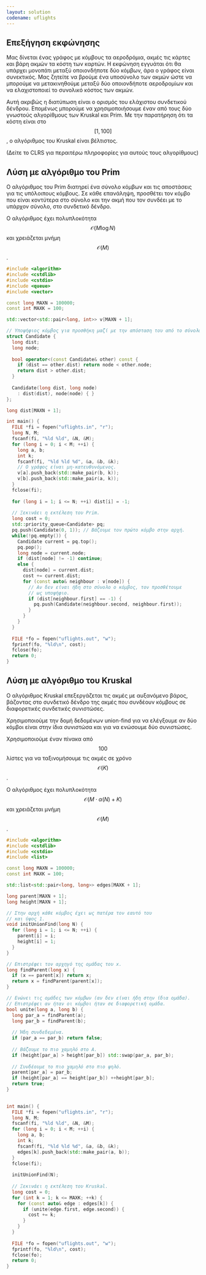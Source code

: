 ```yaml
---
layout: solution
codename: uflights
---
```

## Επεξήγηση εκφώνησης
Μας δίνεται ένας γράφος με κόμβους τα αεροδρόμια, ακμές τις κάρτες και βάρη ακμών τα κόστη των καρτών. Η εκφώνηση εγγυάται ότι θα υπάρχει μονοπάτι μεταξύ οποιονδήποτε δύο κόμβων, άρα ο γράφος είναι συνεκτικός. Μας ζητείτε να βρούμε ένα υποσύνολο των ακμών ώστε να μπορούμε να μετακινηθούμε μεταξύ δύο οποιονδήποτε αεροδρομίων και να ελαχιστοποιεί το συνολικό κόστος των ακμών. 

Αυτή ακριβώς η διατύπωση είναι o ορισμός του ελάχιστου συνδετικού δένδρου. Επομένως μπορούμε να χρησιμοποιήσουμε έναν από τους δύο γνωστούς αλγορίθμους των Kruskal και Prim. Με την παρατήρηση ότι τα κόστη είναι στο $$[1, 100]$$, ο αλγόριθμος του Kruskal είναι βέλτιστος.

(Δείτε το CLRS για περαιτέρω πληροφορίες για αυτούς τους αλγορίθμους)


## Λύση με αλγόριθμο του Prim
Ο αλγόριθμος του Prim διατηρεί ένα σύνολο κόμβων και τις αποστάσεις για τις υπόλοιπους κόμβους. Σε κάθε επανάληψη, προσθέτει τον κόμβο που είναι κοντύτερα στο σύνολο και την ακμή που τον συνδέει με το υπάρχον σύνολο, στο συνδετικό δένδρο.

Ο αλγόριθμος έχει πολυπλοκότητα $$\mathcal{O}(M \log N)$$ και χρειάζεται μνήμη $$\mathcal{O}(M)$$.

```c++
#include <algorithm>
#include <cstdlib>
#include <cstdio>
#include <queue>
#include <vector>

const long MAXN = 100000;
const int MAXK = 100;

std::vector<std::pair<long, int>> v[MAXN + 1];

// Υποψήφιος κόμβος για προσθήκη μαζί με την απόσταση του από το σύνολο.
struct Candidate {
  long dist;
  long node;
  
  bool operator<(const Candidate& other) const {
    if (dist == other.dist) return node < other.node;
    return dist > other.dist;
  }
  
  Candidate(long dist, long node) 
    : dist(dist), node(node) { }
};

long dist[MAXN + 1];

int main() {
  FILE *fi = fopen("uflights.in", "r");
  long N, M;
  fscanf(fi, "%ld %ld", &N, &M);
  for (long i = 0; i < M; ++i) {
    long a, b;
    int k;
    fscanf(fi, "%ld %ld %d", &a, &b, &k);
    // Ο γράφος είναι μη-κατευθυνόμενος.
    v[a].push_back(std::make_pair(b, k));
    v[b].push_back(std::make_pair(a, k));
  }
  fclose(fi);
  
  for (long i = 1; i <= N; ++i) dist[i] = -1;
  
  // Ξεκινάει η εκτέλεση του Prim.
  long cost = 0;
  std::priority_queue<Candidate> pq;
  pq.push(Candidate(0, 1)); // Βάζουμε τον πρώτο κόμβο στην αρχή.
  while(!pq.empty()) {
    Candidate current = pq.top();
    pq.pop();
    long node = current.node;
    if (dist[node] != -1) continue;
    else {
      dist[node] = current.dist;
      cost += current.dist;
      for (const auto& neighbour : v[node]) {
        // Αν δεν είναι ήδη στο σύνολο ο κόμβος, τον προσθέτουμε
        // ως υποψήφιο.
        if (dist[neighbour.first] == -1) {
          pq.push(Candidate(neighbour.second, neighbour.first));
        }
      }
    }
  }
  
  FILE *fo = fopen("uflights.out", "w");
  fprintf(fo, "%ld\n", cost);
  fclose(fo);
  return 0;
}

```

## Λύση με αλγόριθμο του Kruskal
Ο αλγόριθμος Kruskal επεξεργάζεται τις ακμές με αυξανόμενο βάρος, βάζοντας στο συνδετικό δένδρο της ακμές που συνδέουν κόμβους σε διαφορετικές συνδετικές συνιστώσες. 

Χρησιμοποιούμε την δομή δεδομένων union-find για να ελέγξουμε αν δύο κόμβοι είναι στην ίδια συνιστώσα και για να ενώσουμε δύο συνιστώσες.

Χρησιμοποιούμε έναν πίνακα από $$100$$ λίστες για να ταξινομήσουμε τις ακμές σε χρόνο $$\mathcal{O}(K)$$.

Ο αλγόριθμος έχει πολυπλοκότητα $$\mathcal{O}(M\cdot \alpha(N) + K)$$ και χρειάζεται μνήμη $$\mathcal{O}(M)$$.

```c++
#include <algorithm>
#include <cstdlib>
#include <cstdio>
#include <list>

const long MAXN = 100000;
const int MAXK = 100;

std::list<std::pair<long, long>> edges[MAXK + 1];

long parent[MAXN + 1];
long height[MAXN + 1];

// Στην αρχή κάθε κόμβος έχει ως πατέρα τον εαυτό του
// και ύψος 1.
void initUnionFind(long N) {
  for (long i = 1; i <= N; ++i) {
    parent[i] = i;
    height[i] = 1;
  }
}

// Επιστρέφει τον αρχηγό της ομάδας του x.
long findParent(long x) {
  if (x == parent[x]) return x;
  return x = findParent(parent[x]);
}

// Ενώνει τις ομάδες των κόμβων (αν δεν είναι ήδη στην ίδια ομάδα).
// Επιστρέφει αν ήταν οι κόμβοι ήταν σε διαφορετική ομάδα.
bool unite(long a, long b) {
  long par_a = findParent(a);
  long par_b = findParent(b);
  
  // Ήδη συνδεδεμένα.
  if (par_a == par_b) return false;
  
  // Βάζουμε το πιο χαμηλό στο Α.
  if (height[par_a] > height[par_b]) std::swap(par_a, par_b);
  
  // Συνδέουμε το πιο χαμηλό στο πιο ψηλό.
  parent[par_a] = par_b;
  if (height[par_a] == height[par_b]) ++height[par_b];
  return true;
}
    

int main() {
  FILE *fi = fopen("uflights.in", "r");
  long N, M;
  fscanf(fi, "%ld %ld", &N, &M);
  for (long i = 0; i < M; ++i) {
    long a, b;
    int k;
    fscanf(fi, "%ld %ld %d", &a, &b, &k);
    edges[k].push_back(std::make_pair(a, b));
  }
  fclose(fi);
  
  initUnionFind(N);
  
  // Ξεκινάει η εκτέλεση του Kruskal.
  long cost = 0;
  for (int k = 1; k <= MAXK; ++k) {
    for (const auto& edge : edges[k]) {
      if (unite(edge.first, edge.second)) {
        cost += k;
      }
    }
  }
  
  FILE *fo = fopen("uflights.out", "w");
  fprintf(fo, "%ld\n", cost);
  fclose(fo);
  return 0;
}

```

